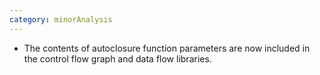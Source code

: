 ```yaml
---
category: minorAnalysis
---
```


* The contents of autoclosure function parameters are now included in the control flow graph and data flow libraries.

